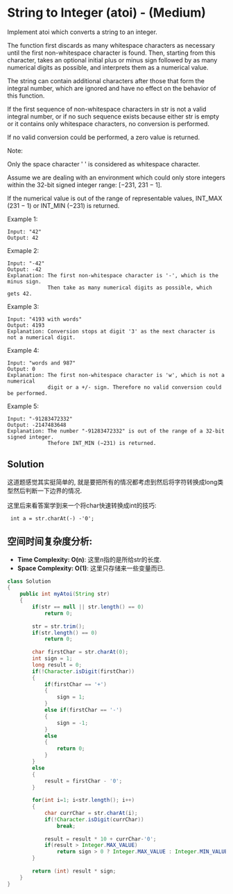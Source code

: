 # String to Integer (atoi) - (Medium)

Implement atoi which converts a string to an integer.

The function first discards as many whitespace characters as necessary until the first non-whitespace character is found. Then, starting from this character, takes an optional initial plus or minus sign followed by as many numerical digits as possible, and interprets them as a numerical value.

The string can contain additional characters after those that form the integral number, which are ignored and have no effect on the behavior of this function.

If the first sequence of non-whitespace characters in str is not a valid integral number, or if no such sequence exists because either str is empty or it contains only whitespace characters, no conversion is performed.

If no valid conversion could be performed, a zero value is returned.

Note:

Only the space character ' ' is considered as whitespace character.

Assume we are dealing with an environment which could only store integers within the 32-bit signed integer range: [−231,  231 − 1]. 

If the numerical value is out of the range of representable values, INT_MAX (231 − 1) or INT_MIN (−231) is returned.

Example 1:
```
Input: "42"
Output: 42
```

Exmaple 2:
```
Input: "-42"
Output: -42
Explanation: The first non-whitespace character is '-', which is the minus sign.
             Then take as many numerical digits as possible, which gets 42.
```

Example 3:
```
Input: "4193 with words"
Output: 4193
Explanation: Conversion stops at digit '3' as the next character is not a numerical digit.
```

Example 4:
```
Input: "words and 987"
Output: 0
Explanation: The first non-whitespace character is 'w', which is not a numerical 
             digit or a +/- sign. Therefore no valid conversion could be performed.
```

Example 5:
```
Input: "-91283472332"
Output: -2147483648
Explanation: The number "-91283472332" is out of the range of a 32-bit signed integer.
             Thefore INT_MIN (−231) is returned.
```             

## Solution

这道题感觉其实挺简单的, 就是要把所有的情况都考虑到然后将字符转换成long类型然后判断一下边界的情况.

这里后来看答案学到来一个将char快速转换成int的技巧:

```
 int a = str.charAt(-) -'0';
```
## 空间时间复杂度分析:

* **Time Complexity: O(n)**: 这里n指的是所给str的长度.
* **Space Complexity: O(1)**: 这里只存储来一些变量而已.

```java
class Solution 
{
    public int myAtoi(String str) 
    {
        if(str == null || str.length() == 0)
            return 0;
        
        str = str.trim();
        if(str.length() == 0)
            return 0;
        
        char firstChar = str.charAt(0);
        int sign = 1;
        long result = 0;
        if(!Character.isDigit(firstChar))
        {
            if(firstChar == '+')
            {
                sign = 1;
            }
            else if(firstChar == '-')
            {
                sign = -1;
            }
            else
            {
                return 0;
            }
        }
        else
        {
            result = firstChar - '0';
        }
        
        for(int i=1; i<str.length(); i++)
        {
            char currChar = str.charAt(i);
            if(!Character.isDigit(currChar))
                break;
            
            result = result * 10 + currChar-'0';
            if(result > Integer.MAX_VALUE)
                return sign > 0 ? Integer.MAX_VALUE : Integer.MIN_VALUE;
        }
        
        return (int) result * sign;
    }
}
```

